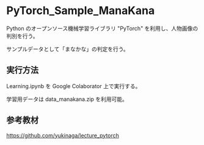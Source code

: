# PyTorch_Sample_ManaKana

Python のオープンソース機械学習ライブラリ "PyTorch" を利用し、人物画像の判別を行う。 

サンプルデータとして「まなかな」の判定を行う。

## 実行方法

Learning.ipynb を Google Colaborator 上で実行する。

学習用データは data_manakana.zip を利用可能。


## 参考教材
https://github.com/yukinaga/lecture_pytorch
